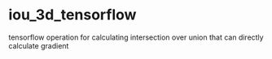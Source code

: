 # iou_3d_tensorflow
tensorflow operation for calculating intersection over union that can directly calculate gradient
